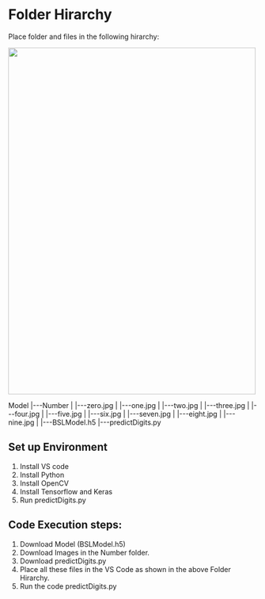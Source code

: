 
# Folder Hirarchy

Place folder and files in the following hirarchy:

<img src="https://user-images.githubusercontent.com/43682761/113236023-e994fc80-92c5-11eb-95eb-e1076e6e6717.png" width="500" height="700">
 
Model
  |---Number
  |     |---zero.jpg
  |     |---one.jpg
  |     |---two.jpg
  |     |---three.jpg
  |     |---four.jpg
  |     |---five.jpg
  |     |---six.jpg
  |     |---seven.jpg
  |     |---eight.jpg
  |     |---nine.jpg
  |
  |---BSLModel.h5
  |---predictDigits.py
  
## Set up Environment
 1. Install VS code 
 2. Install Python
 3. Install OpenCV
 4. Install Tensorflow and Keras
 5. Run predictDigits.py

## Code Execution steps:
1. Download Model (BSLModel.h5)
2. Download Images in the Number folder.
3. Download predictDigits.py
4. Place all these files in the VS Code as shown in the above Folder Hirarchy.
5. Run the code predictDigits.py
